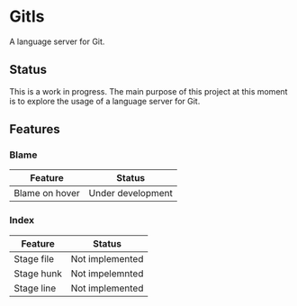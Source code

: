 # Gitls

A language server for Git.

## Status

This is a work in progress. The main purpose of this project at this moment is
to explore the usage of a language server for Git.

## Features

### Blame

| Feature | Status |
| --- | --- |
| Blame on hover | Under development |

### Index

| Feature | Status |
| --- | --- |
| Stage file | Not implemented |
| Stage hunk | Not impelemnted |
| Stage line | Not implemented |
